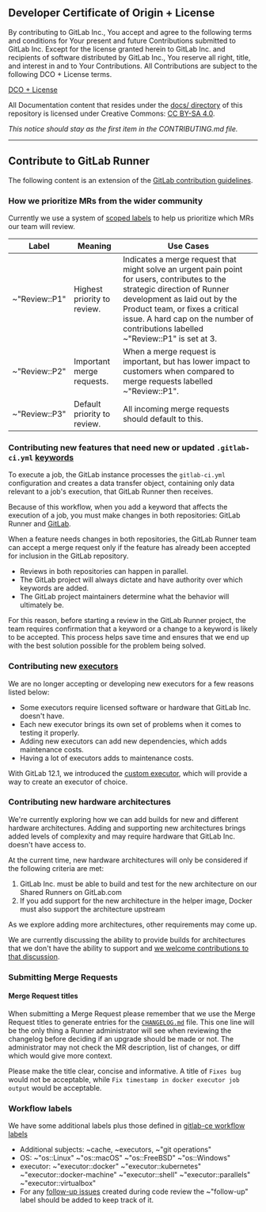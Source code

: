 ## Developer Certificate of Origin + License

By contributing to GitLab Inc., You accept and agree to the following terms and
conditions for Your present and future Contributions submitted to GitLab Inc.
Except for the license granted herein to GitLab Inc. and recipients of software
distributed by GitLab Inc., You reserve all right, title, and interest in and to
Your Contributions. All Contributions are subject to the following DCO + License
terms.

[DCO + License](https://gitlab.com/gitlab-org/dco/blob/master/README.md)

All Documentation content that resides under the [docs/ directory](/docs) of this
repository is licensed under Creative Commons:
[CC BY-SA 4.0](https://creativecommons.org/licenses/by-sa/4.0/).

_This notice should stay as the first item in the CONTRIBUTING.md file._

---

## Contribute to GitLab Runner

The following content is an extension of the [GitLab contribution guidelines](https://docs.gitlab.com/development/contributing/).

### How we prioritize MRs from the wider community

Currently we use a system of [scoped labels](https://docs.gitlab.com/user/project/labels/#scoped-labels) to help us prioritize which MRs our team will review.

| Label | Meaning | Use Cases |
| ---- | ----- | ----- |
| ~"Review::P1" | Highest priority to review. | Indicates a merge request that might solve an urgent pain point for users, contributes to the strategic direction of Runner development as laid out by the Product team, or fixes a critical issue. A hard cap on the number of contributions labelled ~"Review::P1" is set at 3. |
| ~"Review::P2" | Important merge requests. | When a merge request is important, but has lower impact to customers when compared to merge requests labelled ~"Review::P1". |
| ~"Review::P3" | Default priority to review. | All incoming merge requests should default to this. |

### Contributing new features that need new or updated `.gitlab-ci.yml` [keywords](https://docs.gitlab.com/ci/yaml/)

To execute a job, the GitLab instance processes the `gitlab-ci.yml` configuration
and creates a data transfer object, containing only data relevant to a job's
execution, that GitLab Runner then receives.

Because of this workflow, when you add a keyword that affects the execution of a job, you must
make changes in both repositories: GitLab Runner and [GitLab](https://gitlab.com/gitlab-org/gitlab).

When a feature needs changes in both repositories, the GitLab Runner team can accept
a merge request only if the feature has already been accepted for inclusion in the
GitLab repository.

- Reviews in both repositories can happen in parallel.
- The GitLab project will always dictate and have authority over which keywords are added.
- The GitLab project maintainers determine what the behavior will ultimately be.

For this reason, before starting a review in the GitLab Runner project, the team
requires confirmation that a keyword or a change to a keyword is likely to be accepted.
This process helps save time and ensures that we end up with the best solution possible
for the problem being solved.

### Contributing new [executors](https://docs.gitlab.com/runner/#selecting-the-executor)

We are no longer accepting or developing new executors for a few
reasons listed below:

- Some executors require licensed software or hardware that GitLab Inc.
  doesn't have.
- Each new executor brings its own set of problems when it comes to
  testing it properly.
- Adding new executors can add new dependencies, which adds maintenance costs.
- Having a lot of executors adds to maintenance costs.

With GitLab 12.1, we introduced the [custom
executor](https://gitlab.com/gitlab-org/gitlab-runner/issues/2885),
which will provide a way to create an executor of choice.

### Contributing new hardware architectures

We're currently exploring how we can add builds for new and different hardware
architectures. Adding and supporting new architectures brings added levels of
complexity and may require hardware that GitLab Inc. doesn't have access to.

At the current time, new hardware architectures will only be considered if the
following criteria are met:

1. GitLab Inc. must be able to build and test for the new architecture on our Shared Runners on GitLab.com
1. If you add support for the new architecture in the helper image, Docker must also support the architecture upstream

As we explore adding more architectures, other requirements may come up.

We are currently discussing the ability to provide builds for architectures that we
don't have the ability to support and [we welcome contributions to that discussion](https://gitlab.com/gitlab-org/gitlab-runner/issues/4229).

### Submitting Merge Requests

#### Merge Request titles

When submitting a Merge Request please remember that we use the Merge Request titles to generate entries
for the [`CHANGELOG.md`](https://gitlab.com/gitlab-org/gitlab-runner/blob/main/CHANGELOG.md) file.
This one line will be the only thing a Runner administrator will see when reviewing
the changelog before deciding if an upgrade should be made or not. The administrator may not check the
MR description, list of changes, or diff which would give more context.

Please make the title clear, concise and informative. A title of `Fixes bug` would not be
acceptable, while `Fix timestamp in docker executor job output` would be acceptable.

### Workflow labels

We have some additional labels plus those defined in [gitlab-ce workflow labels](https://docs.gitlab.com/development/contributing/issue_workflow/)

- Additional subjects: ~cache, ~executors, ~"git operations"
- OS: ~"os::Linux" ~"os::macOS" ~"os::FreeBSD" ~"os::Windows"
- executor: ~"executor::docker" ~"executor::kubernetes" ~"executor::docker\-machine" ~"executor::shell" ~"executor::parallels" ~"executor::virtualbox"
- For any [follow-up
  issues](https://docs.gitlab.com/development/contributing/issue_workflow/#technical-debt-in-follow-up-issues)
  created during code review the ~"follow-up" label should be added to
  keep track of it.
